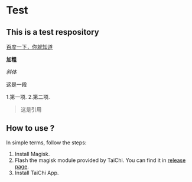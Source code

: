 # Test
## This is a test respository

[百度一下，你就知道](https://www.baidu.com)

**加粗**

*斜体*

这是一段

1.第一项.
2.第二项.

>这是引用

## How to use ?

In simple terms, follow the steps:

1. Install Magisk.
2. Flash the magisk module provided by TaiChi. You can find it in [release page](https://github.com/taichi-framework/TaiChi-Magisk/releases).
3. Install TaiChi App.
